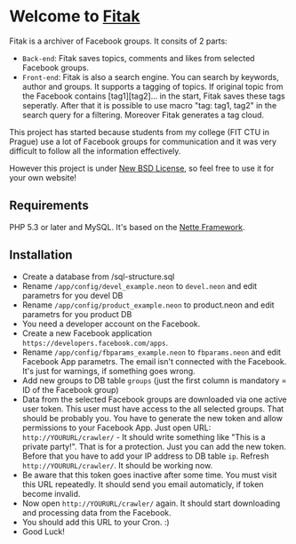 Welcome to [Fitak](http://www.fitak.cz)
=======================================

Fitak is a archiver of Facebook groups. It consits of 2 parts:

- `Back-end`: Fitak saves topics, comments and likes from selected Facebook groups. 
- `Front-end`: Fitak is also a search engine. You can search by keywords, author and 
	groups. It supports a tagging of topics. If original topic from the Facebook contains [tag1][tag2]...
	in the start, Fitak saves these tags seperatly. After that it is possible to use macro "tag: tag1, tag2"
	in the search query for a filtering. Moreover Fitak generates a tag cloud.

This project has started because students from my college (FIT CTU in Prague) use a lot of Facebook
groups for communication and it was very difficult to follow all the information effectively.  

However this project is under [New BSD License](http://en.wikipedia.org/wiki/BSD_licenses#3-clause_license_.28.22New_BSD_License.22_or_.22Modified_BSD_License.22.29), so feel free to use it for your own website!

Requirements
------------
PHP 5.3 or later and MySQL. It's based on the [Nette Framework](https://github.com/nette/nette).

Installation
------------
- Create a database from /sql-structure.sql
- Rename `/app/config/devel_example.neon` to `devel.neon` and edit parametrs for you devel DB
- Rename `/app/config/product_example.neon` to product.neon and edit parametrs for you product DB
- You need a developer account on the Facebook. 
- Create a new Facebook application `https://developers.facebook.com/apps`.
- Rename `/app/config/fbparams_example.neon` to `fbparams.neon` and edit Facebook App parametrs. The 
	email isn't connected with the Facebook. It's just for warnings, if something goes wrong. 
- Add new groups to DB table `groups` (just the first column is mandatory = ID of the Facebook group)
- Data from the selected Facebook groups are downloaded via one active user token. This user must have 
	access to the all selected groups. That should be probably you. You have to generate the new token
	and allow permissions to your Facebook App. Just open URL: `http://YOURURL/crawler/` - It should write 
	something like "This is a private party!". That is for a protection. Just you can add the new token. 
	Before that you have to add your IP address to DB table `ip`. Refresh `http://YOURURL/crawler/`. It should 
	be working now. 
- Be aware that this token goes inactive after some time. You must visit this URL repeatedly. It
	should send you email automaticly, if token become invalid. 
- Now open `http://YOURURL/crawler/` again. It should start downloading and processing data from the Facebook.
- You should add this URL to your Cron. :)
- Good Luck!